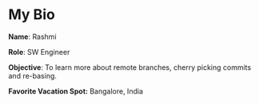 # My Bio

**Name**: Rashmi

**Role**: SW Engineer

**Objective**: To learn more about remote branches, cherry picking commits and re-basing.

**Favorite Vacation Spot:** Bangalore, India
